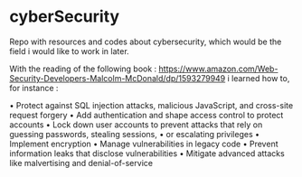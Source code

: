 # cyberSecurity
Repo with resources and codes about cybersecurity, which would be the field i would like to work in later. 

 With the reading of the following book : https://www.amazon.com/Web-Security-Developers-Malcolm-McDonald/dp/1593279949 i learned how to, for instance : 

  •  Protect against SQL injection attacks, malicious JavaScript, and cross-site request forgery
  •  Add authentication and shape access control to protect accounts
  •  Lock down user accounts to prevent attacks that rely on guessing passwords, stealing sessions,
  •  or escalating privileges
  •  Implement encryption
  •  Manage vulnerabilities in legacy code
  •  Prevent information leaks that disclose vulnerabilities
  •  Mitigate advanced attacks like malvertising and denial-of-service


